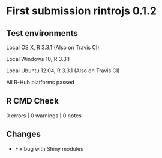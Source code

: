 # First submission rintrojs 0.1.2

## Test environments

Local OS X, R 3.3.1 (Also on Travis CI)

Local Windows 10, R 3.3.1

Local Ubuntu 12.04, R 3.3.1 (Also on Travis CI)

All R-Hub platforms passed

## R CMD Check

0 errors | 0 warnings | 0 notes

## Changes

- Fix bug with Shiny modules